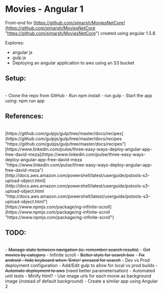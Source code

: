 # Movies - Angular 1 #

Front-end for [https://github.com/sjmarsh/MoviesNetCore](https://github.com/sjmarsh/MoviesNetCore "https://github.com/sjmarsh/MoviesNetCore") created using angular 1.5.8. 

Explores:  
- angular js  
- gulp js  
- Deploying an angular application to aws using an S3 bucket  

## Setup: ##
</br>
- Clone the repo from GitHub  
- Run npm install  
- run gulp  
- Start the app using: npm run app


## References: ##
</br>
[https://github.com/gulpjs/gulp/tree/master/docs/recipes](https://github.com/gulpjs/gulp/tree/master/docs/recipes "https://github.com/gulpjs/gulp/tree/master/docs/recipes")
</br>
[https://www.linkedin.com/pulse/three-easy-ways-deploy-angular-app-free-david-meza](https://www.linkedin.com/pulse/three-easy-ways-deploy-angular-app-free-david-meza "https://www.linkedin.com/pulse/three-easy-ways-deploy-angular-app-free-david-meza")
</br>
[http://docs.aws.amazon.com/powershell/latest/userguide/pstools-s3-upload-object.html](http://docs.aws.amazon.com/powershell/latest/userguide/pstools-s3-upload-object.html "http://docs.aws.amazon.com/powershell/latest/userguide/pstools-s3-upload-object.html")
</br>
[https://www.npmjs.com/package/ng-infinite-scroll](https://www.npmjs.com/package/ng-infinite-scroll "https://www.npmjs.com/package/ng-infinite-scroll")

## TODO: ##
</br>
- <del>Manage state between navigation (ie. remember search results)</del>  
- <del>Get movies by category</del>  
- Infinite scroll  
- <del>Better style for search box</del>   
- <del>Fix android - hide keyboard when 'Enter' pressed for search</del>  
- Dev vs Prod deployment configuration  
- Add/Edit gulp to allow for local vs prod builds  
- <del>Automate deployment to aws</del> (need better parameterisation)  
- Automated unit tests  
- Minify html?  
- Use image urls for each movie as background image (instead of default background)  
- Create a similar app using Angular 2  